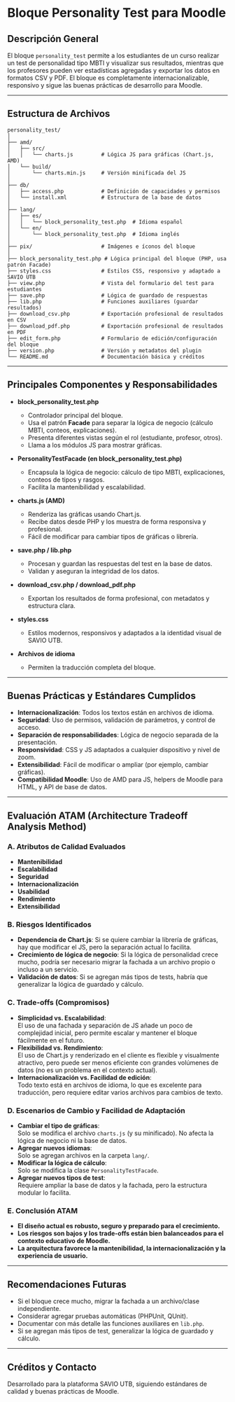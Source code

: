 # Bloque Personality Test para Moodle

## Descripción General

El bloque `personality_test` permite a los estudiantes de un curso realizar un test de personalidad tipo MBTI y visualizar sus resultados, mientras que los profesores pueden ver estadísticas agregadas y exportar los datos en formatos CSV y PDF. El bloque es completamente internacionalizable, responsivo y sigue las buenas prácticas de desarrollo para Moodle.

---

## Estructura de Archivos

```
personality_test/
│
├── amd/
│   ├── src/
│   │   └── charts.js         # Lógica JS para gráficas (Chart.js, AMD)
│   └── build/
│       └── charts.min.js     # Versión minificada del JS
│
├── db/
│   ├── access.php            # Definición de capacidades y permisos
│   └── install.xml           # Estructura de la base de datos
│
├── lang/
│   ├── es/
│   │   └── block_personality_test.php  # Idioma español
│   └── en/
│       └── block_personality_test.php  # Idioma inglés
│
├── pix/                      # Imágenes e íconos del bloque
│
├── block_personality_test.php # Lógica principal del bloque (PHP, usa patrón Facade)
├── styles.css                # Estilos CSS, responsivo y adaptado a SAVIO UTB
├── view.php                  # Vista del formulario del test para estudiantes
├── save.php                  # Lógica de guardado de respuestas
├── lib.php                   # Funciones auxiliares (guardar resultados)
├── download_csv.php          # Exportación profesional de resultados en CSV
├── download_pdf.php          # Exportación profesional de resultados en PDF
├── edit_form.php             # Formulario de edición/configuración del bloque
├── version.php               # Versión y metadatos del plugin
└── README.md                 # Documentación básica y créditos
```

---

## Principales Componentes y Responsabilidades

- **block_personality_test.php**  
  - Controlador principal del bloque.
  - Usa el patrón **Facade** para separar la lógica de negocio (cálculo MBTI, conteos, explicaciones).
  - Presenta diferentes vistas según el rol (estudiante, profesor, otros).
  - Llama a los módulos JS para mostrar gráficas.

- **PersonalityTestFacade (en block_personality_test.php)**  
  - Encapsula la lógica de negocio: cálculo de tipo MBTI, explicaciones, conteos de tipos y rasgos.
  - Facilita la mantenibilidad y escalabilidad.

- **charts.js (AMD)**  
  - Renderiza las gráficas usando Chart.js.
  - Recibe datos desde PHP y los muestra de forma responsiva y profesional.
  - Fácil de modificar para cambiar tipos de gráficas o librería.

- **save.php / lib.php**  
  - Procesan y guardan las respuestas del test en la base de datos.
  - Validan y aseguran la integridad de los datos.

- **download_csv.php / download_pdf.php**  
  - Exportan los resultados de forma profesional, con metadatos y estructura clara.

- **styles.css**  
  - Estilos modernos, responsivos y adaptados a la identidad visual de SAVIO UTB.

- **Archivos de idioma**  
  - Permiten la traducción completa del bloque.

---

## Buenas Prácticas y Estándares Cumplidos

- **Internacionalización**: Todos los textos están en archivos de idioma.
- **Seguridad**: Uso de permisos, validación de parámetros, y control de acceso.
- **Separación de responsabilidades**: Lógica de negocio separada de la presentación.
- **Responsividad**: CSS y JS adaptados a cualquier dispositivo y nivel de zoom.
- **Extensibilidad**: Fácil de modificar o ampliar (por ejemplo, cambiar gráficas).
- **Compatibilidad Moodle**: Uso de AMD para JS, helpers de Moodle para HTML, y API de base de datos.

---

## Evaluación ATAM (Architecture Tradeoff Analysis Method)

### A. Atributos de Calidad Evaluados
- **Mantenibilidad**
- **Escalabilidad**
- **Seguridad**
- **Internacionalización**
- **Usabilidad**
- **Rendimiento**
- **Extensibilidad**

### B. Riesgos Identificados
- **Dependencia de Chart.js**: Si se quiere cambiar la librería de gráficas, hay que modificar el JS, pero la separación actual lo facilita.
- **Crecimiento de lógica de negocio**: Si la lógica de personalidad crece mucho, podría ser necesario migrar la fachada a un archivo propio o incluso a un servicio.
- **Validación de datos**: Si se agregan más tipos de tests, habría que generalizar la lógica de guardado y cálculo.

### C. Trade-offs (Compromisos)
- **Simplicidad vs. Escalabilidad**:  
  El uso de una fachada y separación de JS añade un poco de complejidad inicial, pero permite escalar y mantener el bloque fácilmente en el futuro.
- **Flexibilidad vs. Rendimiento**:  
  El uso de Chart.js y renderizado en el cliente es flexible y visualmente atractivo, pero puede ser menos eficiente con grandes volúmenes de datos (no es un problema en el contexto actual).
- **Internacionalización vs. Facilidad de edición**:  
  Todo texto está en archivos de idioma, lo que es excelente para traducción, pero requiere editar varios archivos para cambios de texto.

### D. Escenarios de Cambio y Facilidad de Adaptación
- **Cambiar el tipo de gráficas**:  
  Solo se modifica el archivo `charts.js` (y su minificado). No afecta la lógica de negocio ni la base de datos.
- **Agregar nuevos idiomas**:  
  Solo se agregan archivos en la carpeta `lang/`.
- **Modificar la lógica de cálculo**:  
  Solo se modifica la clase `PersonalityTestFacade`.
- **Agregar nuevos tipos de test**:  
  Requiere ampliar la base de datos y la fachada, pero la estructura modular lo facilita.

### E. Conclusión ATAM
- **El diseño actual es robusto, seguro y preparado para el crecimiento.**
- **Los riesgos son bajos y los trade-offs están bien balanceados para el contexto educativo de Moodle.**
- **La arquitectura favorece la mantenibilidad, la internacionalización y la experiencia de usuario.**

---

## Recomendaciones Futuras

- Si el bloque crece mucho, migrar la fachada a un archivo/clase independiente.
- Considerar agregar pruebas automáticas (PHPUnit, QUnit).
- Documentar con más detalle las funciones auxiliares en `lib.php`.
- Si se agregan más tipos de test, generalizar la lógica de guardado y cálculo.

---

## Créditos y Contacto

Desarrollado para la plataforma SAVIO UTB, siguiendo estándares de calidad y buenas prácticas de Moodle.
